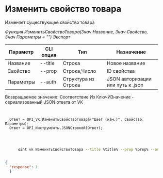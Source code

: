 ﻿---
sidebar_position: 3
---

# Изменить свойство товара
 Изменяет существующее свойство товара


*Функция ИзменитьСвойствоТовара(Знач Название, Знач Свойство, Знач Параметры = "") Экспорт*

  | Параметр | CLI опция | Тип | Назначение |
  |-|-|-|-|
  | Название | --title | Строка | Новое название |
  | Свойство | --prop | Строка,Число | ID свойства |
  | Параметры | --auth | Структура из Строка | JSON авторизации или путь к .json |

  
  Возвращаемое значение:   Соответствие Из КлючИЗначение - сериализованный JSON ответа от VK 

```bsl title="Пример кода"
	
  
  Ответ = OPI_VK.ИзменитьСвойствоТовара("Цвет (изм.)", Свойство, Параметры);
  Ответ = OPI_Инструменты.JSONСтрокой(Ответ);
  
	
```

```sh title="Пример команды CLI"
    
      oint vk ИзменитьСвойствоТовара --title %title% --prop %prop% --auth %auth%

```


```json title="Результат"

{
  "response": 1
  }

```
